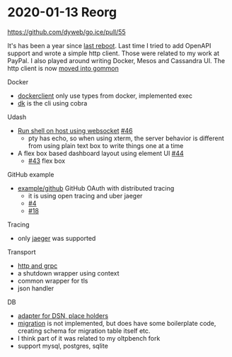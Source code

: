 # 2020-01-13 Reorg

https://github.com/dyweb/go.ice/pull/55

It's has been a year since [last reboot](../../2018/2018-12/2018-12-09-reboot.md).
Last time I tried to add OpenAPI support and wrote a simple http client. Those were related to my work at PayPal.
I also played around writing Docker, Mesos and Cassandra UI. The http client is now [moved into gommon](https://github.com/dyweb/gommon/issues/114)

Docker

- [dockerclient](https://github.com/dyweb/go.ice/tree/archive/2020-01-13/lib/dockerclient) only use types from docker, implemented exec
- [dk](https://github.com/dyweb/go.ice/tree/archive/2020-01-13/cmd/dk) is the cli using cobra

Udash

- [Run shell on host using websocket](https://github.com/dyweb/go.ice/blob/archive/2020-01-13/udash/pkg/host.go#L21) [#46](https://github.com/dyweb/go.ice/issues/46)
  - pty has echo, so when using xterm, the server behavior is different from using plain text box to write things one at a time
- A flex box based dashboard layout using element UI [#44](https://github.com/dyweb/go.ice/issues/44)
  - [#43](https://github.com/dyweb/go.ice/issues/43) flex box

GitHub example

- [example/github](https://github.com/dyweb/go.ice/tree/archive/2020-01-13/example/github) GitHub OAuth with distributed tracing
  - it is using open tracing and uber jaeger
  - [#4](https://github.com/dyweb/go.ice/issues/4)
  - [#18](https://github.com/dyweb/go.ice/issues/18)
  
Tracing

- only [jaeger](https://github.com/dyweb/go.ice/tree/archive/2020-01-13/ice/tracing) was supported

Transport

- [http and grpc](https://github.com/dyweb/go.ice/tree/archive/2020-01-13/ice/tracing)
- a shutdown wrapper using context
- common wrapper for tls
- json handler

DB

- [adapter for DSN, place holders](https://github.com/dyweb/go.ice/tree/archive/2020-01-13/ice/db)
- [migration](https://github.com/dyweb/go.ice/tree/archive/2020-01-13/ice/db/migration) is not implemented, but does have some boilerplate code, creating schema for migration table itself etc.
- I think part of it was related to my oltpbench fork
- support mysql, postgres, sqlite